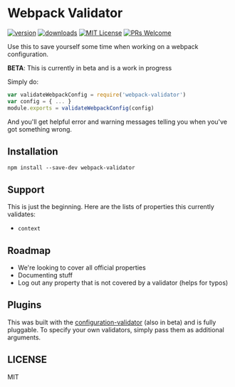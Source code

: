 # Webpack Validator

[![version](https://img.shields.io/npm/v/webpack-validator.svg?style=flat-square)](http://npm.im/webpack-validator)
[![downloads](https://img.shields.io/npm/dm/webpack-validator.svg?style=flat-square)](http://npm-stat.com/charts.html?package=webpack-validator&from=2015-08-01)
[![MIT License](https://img.shields.io/npm/l/webpack-validator.svg?style=flat-square)](http://opensource.org/licenses/MIT)
[![PRs Welcome](https://img.shields.io/badge/prs-welcome-brightgreen.svg?style=flat-square)](http://makeapullrequest.com)

Use this to save yourself some time when working on a webpack configuration.

**BETA**: This is currently in beta and is a work in progress

Simply do:

```javascript
var validateWebpackConfig = require('webpack-validator')
var config = { ... }
module.exports = validateWebpackConfig(config)
```

And you'll get helpful error and warning messages telling you when you've got something wrong.

## Installation

```
npm install --save-dev webpack-validator
```

## Support

This is just the beginning. Here are the lists of properties this currently validates:

- `context`

## Roadmap

- We're looking to cover all official properties
- Documenting stuff
- Log out any property that is not covered by a validator (helps for typos)

## Plugins

This was built with the [configuration-validator](https://github.com/kentcdodds/configuration-validator)
(also in beta) and is fully pluggable. To specify your own validators, simply pass them as additional
arguments.

## LICENSE

MIT

